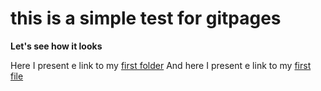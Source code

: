 # this is a simple test for gitpages

**Let's see how it looks** 


Here I present e link to my [first folder](https://github.com/edisousa/testRepo/main/)
And here I present e link to my [first file](https://github.com/edisousa/testRepo/main/tmp.txt)
